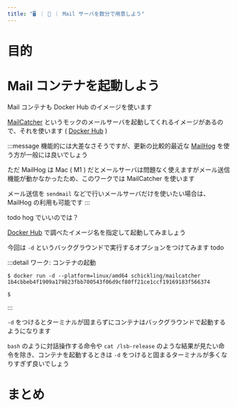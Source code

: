 ```yaml
---
title: "🖥️ ｜ 🐳 ｜ Mail サーバを数分で用意しよう"
---
```


# 目的

# Mail コンテナを起動しよう
Mail コンテナも Docker Hub のイメージを使います

[MailCatcher](https://mailcatcher.me/) というモックのメールサーバを起動してくれるイメージがあるので、それを使います ( [Docker Hub](https://hub.docker.com/r/schickling/mailcatcher) )

:::message
機能的には大差なさそうですが、更新の比較的最近な [MailHog](https://hub.docker.com/r/mailhog/mailhog) を使う方が一般には良いでしょう

ただ MailHog は Mac ( M1 ) だとメールサーバは問題なく使えますがメール送信機能が動かなかったため、このワークでは MailCatcher を使います

メール送信を `sendmail` などで行いメールサーバだけを使いたい場合は、MailHog の利用も可能です
:::

todo hog でいいのでは？

[Docker Hub](https://hub.docker.com/r/schickling/mailcatcher) で調べたイメージ名を指定して起動してみましょう

今回は `-d` というバックグラウンドで実行するオプションをつけてみます todo

:::detail ワーク: コンテナの起動
```
$ docker run -d --platform=linux/amd64 schickling/mailcatcher
1b4cbbeb4f1909a179823fbb700543f06d9cf80ff21ce1ccf19169183f566374

$
```
:::

`-d` をつけるとターミナルが固まらずにコンテナはバックグラウンドで起動するようになります

`bash` のように対話操作する命令や `cat /lsb-release` のような結果が見たい命令を除き、コンテナを起動するときは `-d` をつけると固まるターミナルが多くなりすぎず良いでしょう

[comment]: <> (- :bulb: MailCatcher イメージを選択し、それをそのまま起動したコンテナができました)

[comment]: <> (- :bulb: コンテナへの命令は常駐プロセスの `mailcatcher` ですが、`-d` によりバックグラウンドモードにしているのでターミナルが固まりませんでした)


# まとめ

[comment]: <> (3 つの `docker run` の使い方を紹介しました)

[comment]: <> (- `docker run` はイメージからコンテナを起動するコマンド)

[comment]: <> (- `-it` で `bash` などの対話操作を可能にする)

[comment]: <> (- `-e` で環境変数を指定できる)

[comment]: <> (- `-d` でバックグラウドで実行できる)

[comment]: <> (:bulb: `docker run` は `docker pull` を含んでいるので忘れがちですが、`docker run` はイメージからコンテナを起動するとよく意識しましょう)

[comment]: <> (今は自分で Ubuntu イメージに変更を加えたコンテナと、Docker Hub から取得したイメージをそのまま使っているコンテナが起動しています)

[comment]: <> (![image]&#40;/images/slide/slide.008.jpeg&#41;)
